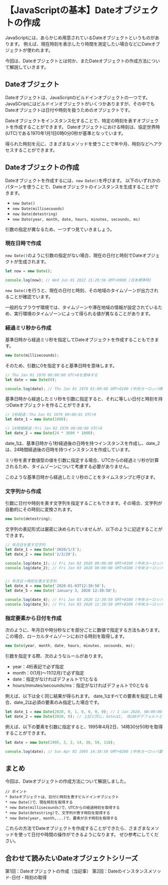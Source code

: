 # 【JavaScriptの基本】Dateオブジェクトの作成

JavaScriptには、あらかじめ用意されているDateオブジェクトというものがあります。
例えば、現在時刻を表示したり時間を測定したい場合などにDateオブジェクトが使われます。

今回は、Dateオブジェクトとは何か、またDateオブジェクトの作成方法について解説していきます。

## Dateオブジェクト
Dateオブジェクトは、JavaScriptのビルドインオブジェクトの一つです。
JavaSCriptにはビルドインオブジェクトがいくつかありますが、その中でもDateオブジェクトは日付や時刻を扱うためのオブジェクトです。

Dateオブジェクトをインスタンス化することで、特定の時刻を表すオブジェクトを作成することができます。
Dateオブジェクトにおける時刻は、協定世界時(UTC)である1970年1月1日0時0分0秒が基準となっています。

得られた時刻を元に、さまざまなメソッドを使うことで年や月、時刻などへアクセスすることができます。

## Dateオブジェクトの作成
Dateオブジェクトを作成するには、```new Date()```を呼びます。
以下のいずれかのパターンを使うことで、Dateオブジェクトのインスタンスを生成することができます。

* ```new Date()```
* ```new Date(millisecounds)```
* ```new Date(detestring)```
* ```new Date(year, month, date, hours, minutes, secounds, ms)```

引数の指定が異なるため、一つずつ見ていきましょう。

### 現在日時で作成
```new Date()```のように引数の指定がない場合、現在の日付と時刻でDateオブジェクトが生成されます。
```javascript
let now = new Date();

console.log(now); // Wed Jun 01 2022 15:20:56 GMT+0900 (日本標準時)
  ```
```new Date()```を行うと、現在の日付と時刻、その地域のタイムゾーンが出力されることが確認でいます。

一般的なブラウザ環境では、タイムゾーンや滞在地域の情報が設定されているため、実行環境のタイムゾーンによって得られる値が異なることがあります。

### 経過ミリ秒から作成
基準日時から経過ミリ秒を指定してDateオブジェクトを作成することもできます。
```javascript
new Date(millisecounds);
```

そのため、引数に0を指定すると基準日時を意味します。
```javascript
// Thu Jan 01 1970 00:00:00 UTC+0を意味する
let date = new Date(0);

console.log(date); // Thu Jan 01 1970 01:00:00 GMT+0100 (中央ヨーロッパ標準時)
```

基準日時から経過したミリ秒を引数に指定すると、それに等しい日付と時刻を持つDateオブジェクトを作ることができます。
```javascript
// 1秒経過：Thu Jan 01 1970 00:00:01 UTC+0
let date_1 = new Date(1000);

// 24時間経過：Fri Jan 02 1970 00:00:00 UTC+0
let date_2 = new Date(24 * 3600 * 1000);
```
date_1は、基準日時から1秒経過後の日時を持つインスタンスを作成し、date_2は、24時間経過後の日時を持つインスタンスを作成しています。

ミリ秒を表す数値型の値を引数に指定する場合、UTCからの経過ミリ秒が計算されるため、タイムゾーンについて考慮する必要がありません。

このような基準日時から経過したミリ秒のことをタイムスタンプと呼びます。

### 文字列から作成
引数に日付や時刻を表す文字列を指定することもできます。その場合、文字列が自動的にその時刻に変換されます。
```javascript
new Date(detestring);
```

文字列の表記形式は厳密に決められていませんが、以下のように記述することができます。
```javascript
// 年月日を表す文字列
let date_1 = new Date('2020/1/3');
let date_2 = new Date('1/3/20');

console.log(date_1); // Fri Jan 03 2020 00:00:00 GMT+0100 (中央ヨーロッパ標準時)
console.log(date_2); // Fri Jan 03 2020 00:00:00 GMT+0100 (中央ヨーロッパ標準時)


// 年月日＋時刻を表す文字列
let date_4 = new Date('2020-01-03T12:30:50');
let date_5 = new Date('January 3, 2020 12:30:50');

console.log(date_4); // Fri Jan 03 2020 12:30:50 GMT+0100 (中央ヨーロッパ標準時)
console.log(date_5); // Fri Jan 03 2020 12:30:50 GMT+0100 (中央ヨーロッパ標準時)
```

### 指定要素から日付を作成
次のように、年月日や時分秒などを部分ごとに数値で指定する方法もあります。
この場合、ローカルタイムゾーンにおける時刻を取得します。
```javascript
new Date(year, month, date, hours, minutes, secounds, ms);
 ```

引数を指定する際、次のようなルールがあります。
* year：4桁表記で必ず指定
* month：0(1月)〜11(12月)で必ず指定
* date：指定がなければデフォルトで1となる
* hours/minutes/secounds/ms：指定がなければデフォルトで0となる

例えば、以下は全く同じ結果が得られます。
date_1はすべての要素を指定した場合、date_2は必須の要素のみ指定した場合です。
```javascript
let date_1 = new Date(2020, 0, 1, 0, 0, 0, 0); // 1 Jan 2020, 00:00:00
let date_2 = new Date(2020, 0); // 上記と同じ。dateは1,　他は0がデフォルトとなる
```

例えば、以下の要素を引数に指定すると、1995年4月2日、14時30分50秒を取得することができます。
```javascript
let date = new Date(1995, 3, 2, 14, 30, 50, 110);

console.log(date); // Sun Apr 02 1995 14:30:50 GMT+0200 (中央ヨーロッパ夏時間)
```

## まとめ
今回は、Dateオブジェクトの作成方法について解説しました。

```plain
// ポイント
* Dateオブジェクトは、日付と時刻を表すビルドインオブジェクト
* new Date()で、現在時刻を取得する
* new Date(millisecounds)で、UTCからの経過時刻を取得する
* new Date(detestring)で、文字列が表す時刻を取得する
* new Date(year, month,...)で、要素が示す時刻を取得する
```

これらの方法でDateオブジェクトを作成することができたら、さまざまなメソッドを使って日付や時間の操作ができるようになります。
ぜひ参考にしてください。

## 合わせて読みたいDateオブジェクトシリーズ
第1回：Dateオブジェクトの作成（当記事）
第2回：Dateのインスタンスメソッド-日付・時刻の取得


